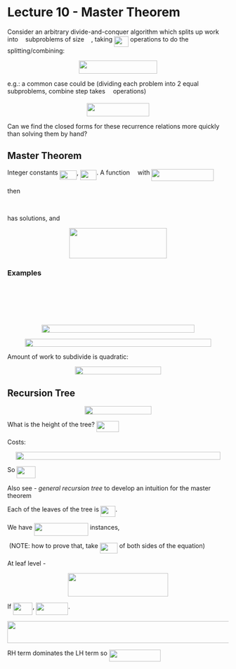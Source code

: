 # Lecture 10 - Master Theorem

Consider an arbitrary divide-and-conquer algorithm which splits up work into <img src="svgs/44bc9d542a92714cac84e01cbbb7fd61.svg?invert_in_darkmode" align=middle width=8.68915409999999pt height=14.15524440000002pt/> subproblems of size <img src="svgs/b0d608abbdaaf83496cdc80639d16f9c.svg?invert_in_darkmode" align=middle width=8.126022299999999pt height=22.853275500000024pt/> , taking <img src="svgs/3d425a215e8eeb2a056f553633aaae4a.svg?invert_in_darkmode" align=middle width=32.46972299999999pt height=24.65753399999998pt/> operations to do the splitting/combining:

<p align="center"><img src="svgs/20e775cb345fa917b863f4405a2bd840.svg?invert_in_darkmode" align=middle width=177.65706914999998pt height=30.1801401pt/></p>

e.g.: a common case could be (dividing each problem into 2 equal subproblems, combine step takes <img src="svgs/55a049b8f161ae7cfeb0197d75aff967.svg?invert_in_darkmode" align=middle width=9.86687624999999pt height=14.15524440000002pt/> operations)

<p align="center"><img src="svgs/4fb4b225b69b08f62bd7f8ef4b08fa43.svg?invert_in_darkmode" align=middle width=142.71229499999998pt height=30.1801401pt/></p>

Can we find the closed forms for these recurrence relations more quickly than solving them by hand?

## Master Theorem

Integer constants <img src="svgs/39bb5e81f5adbfbf5d18a3a54acb5aa6.svg?invert_in_darkmode" align=middle width=38.82599489999999pt height=21.18721440000001pt/>, <img src="svgs/bb7940a01548a7a4db973e55d2e5b1b5.svg?invert_in_darkmode" align=middle width=37.19163689999999pt height=22.831056599999986pt/>. A function <img src="svgs/190083ef7a1625fbc75f243cffb9c96d.svg?invert_in_darkmode" align=middle width=9.81741584999999pt height=22.831056599999986pt/> with <img src="svgs/3222c0344adc39fe52a8586ba9aea19c.svg?invert_in_darkmode" align=middle width=141.66228615pt height=27.91243950000002pt/>

then

<p align="center"><img src="svgs/766d74b5990c2c2777f7eb14ed2dec8f.svg?invert_in_darkmode" align=middle width=167.5249455pt height=16.438356pt/></p>

has solutions, and

<p align="center"><img src="svgs/6709a9f2b429ea0b5f2f0415508f1656.svg?invert_in_darkmode" align=middle width=221.67904935pt height=69.0417981pt/></p>

### Examples

<p align="center"><img src="svgs/fca4514fb68058bbf9c37dd880b395a8.svg?invert_in_darkmode" align=middle width=274.93876905pt height=16.438356pt/></p>

<p align="center"><img src="svgs/c4f2ee8277825793dc64f47f392e922e.svg?invert_in_darkmode" align=middle width=72.01684875pt height=16.438356pt/></p>

<p align="center"><img src="svgs/979958ca17e418624154bd034af77d73.svg?invert_in_darkmode" align=middle width=346.95561614999997pt height=16.438356pt/></p>

<p align="center"><img src="svgs/3933fd1c6084c6c1e3d0deef60c4377a.svg?invert_in_darkmode" align=middle width=347.8878117pt height=18.312383099999998pt/></p>

<p align="center"><img src="svgs/edc006d423ff631c4a2a1d132aa5d4b3.svg?invert_in_darkmode" align=middle width=423.9650613pt height=18.312383099999998pt/></p>

Amount of work to subdivide is quadratic:

<p align="center"><img src="svgs/5c2fd6ed1740ef5dd14a9ecf9113e7ea.svg?invert_in_darkmode" align=middle width=195.80323125pt height=18.312383099999998pt/></p>

## Recursion Tree

<p align="center"><img src="svgs/6d602cd5ed2e110939ce4a8e681f987e.svg?invert_in_darkmode" align=middle width=152.1691149pt height=18.312383099999998pt/></p>

What is the height of the tree? <img src="svgs/e0d033354415a73a22d6601c874f16ed.svg?invert_in_darkmode" align=middle width=51.25968044999999pt height=24.65753399999998pt/>

Costs:

<p align="center"><img src="svgs/b6144d77ce370f90f9d6b65fc208a6f8.svg?invert_in_darkmode" align=middle width=466.11424695pt height=18.312383099999998pt/></p>

So <img src="svgs/3987120c67ed5a9162aa9841b531c3a9.svg?invert_in_darkmode" align=middle width=43.02219404999999pt height=26.76175259999998pt/>

Also see - *general recursion tree* to develop an intuition for the master theorem

Each of the leaves of the tree is <img src="svgs/8baa6519095a4bdbc7392b4a8b5116dc.svg?invert_in_darkmode" align=middle width=33.79007609999999pt height=24.65753399999998pt/>.

We have <img src="svgs/bf54265e2692fffe24db584c6ab70766.svg?invert_in_darkmode" align=middle width=123.40576874999998pt height=29.190975000000005pt/> instances, 

​    (NOTE: how to prove that, take <img src="svgs/204fcab26db8319fad7f6222b4b6e563.svg?invert_in_darkmode" align=middle width=40.42514519999999pt height=24.65753399999998pt/> of both sides of the equation)

At leaf level - 

<p align="center"><img src="svgs/4d1e8818db935950354b9e4e49d3af93.svg?invert_in_darkmode" align=middle width=227.6421015pt height=52.22619105pt/></p>

If <img src="svgs/906faa2324bfffbb87ee547e1da48397.svg?invert_in_darkmode" align=middle width=44.50465964999999pt height=27.91243950000002pt/>, <img src="svgs/167d52695bfec0f8aa279450c96d59ee.svg?invert_in_darkmode" align=middle width=73.01128889999998pt height=27.91243950000002pt/>.

<p align="center"><img src="svgs/7dabc3f9593f770570cee695dea115b9.svg?invert_in_darkmode" align=middle width=506.54573969999996pt height=50.947635749999996pt/></p>

RH term dominates the LH term so <img src="svgs/ceb9d5872f8cb918bee459448830218b.svg?invert_in_darkmode" align=middle width=117.17296139999999pt height=27.91243950000002pt/>